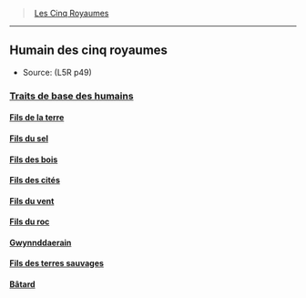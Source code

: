 ﻿---
!Items
Name: Humain des cinq royaumes
Source: (L5R p49)
Id: l5r_human_hd.md#humain-des-cinq-royaumes
RootId: l5r_human_hd.md
ParentLink: l5r_index_hd.md
ParentName: Les Cinq Royaumes
NameLevel: 2
Attributes: {}
---
>  [Les Cinq Royaumes](hd_l5r_index.md)

---


## Humain des cinq royaumes

- Source: (L5R p49)



### [Traits de base des humains](hd_l5r_human_traits_de_base_des_humains.md)



#### [Fils de la terre](hd_l5r_human_fils_de_la_terre.md)



#### [Fils du sel](hd_l5r_human_fils_du_sel.md)



#### [Fils des bois](hd_l5r_human_fils_des_bois.md)



#### [Fils des cités](hd_l5r_human_fils_des_cites.md)



#### [Fils du vent](hd_l5r_human_fils_du_vent.md)



#### [Fils du roc](hd_l5r_human_fils_du_roc.md)



#### [Gwynnddaerain](hd_l5r_human_gwynnddaerain.md)



#### [Fils des terres sauvages](hd_l5r_human_fils_des_terres_sauvages.md)



#### [Bâtard](hd_l5r_human_batard.md)


